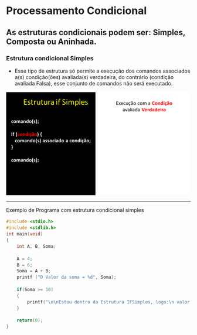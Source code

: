 # Processamento Condicional

As estruturas condicionais podem ser: Simples, Composta ou Aninhada.
---

### Estrutura condicional Simples
+ Esse tipo de estrutura só permite a execução dos comandos associados a(s) condição(ões) avaliada(s) verdadeira, do contrário (condição avaliada Falsa), esse conjunto de comandos não será executado.

![programa](/markdowns/gif_IF_Simples.gif)

---
Exemplo de Programa com estrutura condicional simples

``` C runnable
#include <stdio.h>
#include <stdlib.h>
int main(void)
{
    int A, B, Soma;
 
    A = 4;
    B = 6;
    Soma = A + B;
    printf ("O Valor da soma = %d", Soma);
 
    if(Soma >= 10)
    {
        printf("\n\nEstou dentro da Estrutura IFSimples, logo:\n valor da soma é maior ou igual a 10\n");
    }
 
    return(0);
}
```
